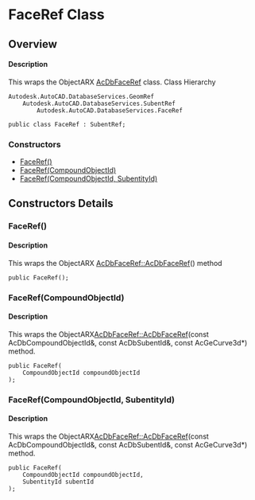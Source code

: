 # FaceRef Class

## Overview

#### Description
This wraps the ObjectARX [AcDbFaceRef](AcDbFaceRef.md) class.
Class Hierarchy
```text
Autodesk.AutoCAD.DatabaseServices.GeomRef
    Autodesk.AutoCAD.DatabaseServices.SubentRef
        Autodesk.AutoCAD.DatabaseServices.FaceRef
```

```text
public class FaceRef : SubentRef;
```

### Constructors

- [FaceRef()](#faceref())
- [FaceRef(CompoundObjectId)](#faceref(compoundobjectid))
- [FaceRef(CompoundObjectId, SubentityId)](#faceref(compoundobjectid,-subentityid))


## Constructors Details

### FaceRef()

#### Description
This wraps the ObjectARX [AcDbFaceRef::AcDbFaceRef](AcDbFaceRef__AcDbFaceRef.md)() method
```text
public FaceRef();
```

### FaceRef(CompoundObjectId)

#### Description
This wraps the ObjectARX[AcDbFaceRef::AcDbFaceRef](AcDbFaceRef__AcDbFaceRef@AcDbCompoundObjectId_@AcDbSubentId_@class_BODY_.md)(const AcDbCompoundObjectId&amp;, const AcDbSubentId&amp;, const AcGeCurve3d*) method.
```text
public FaceRef(
    CompoundObjectId compoundObjectId
);
```

### FaceRef(CompoundObjectId, SubentityId)

#### Description
This wraps the ObjectARX[AcDbFaceRef::AcDbFaceRef](AcDbFaceRef__AcDbFaceRef@AcDbCompoundObjectId_@AcDbSubentId_@class_BODY_.md)(const AcDbCompoundObjectId&amp;, const AcDbSubentId&amp;, const AcGeCurve3d*) method.
```text
public FaceRef(
    CompoundObjectId compoundObjectId, 
    SubentityId subentId
);
```
